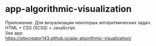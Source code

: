 # app-algorithmic-visualization
Приложение. Для визуализации некоторых алгоритмических задач. HTML + CSS (SCSS) + JavaScript.  
See app:  
https://sitecreator143.github.io/app-algorithmic-visualization/
